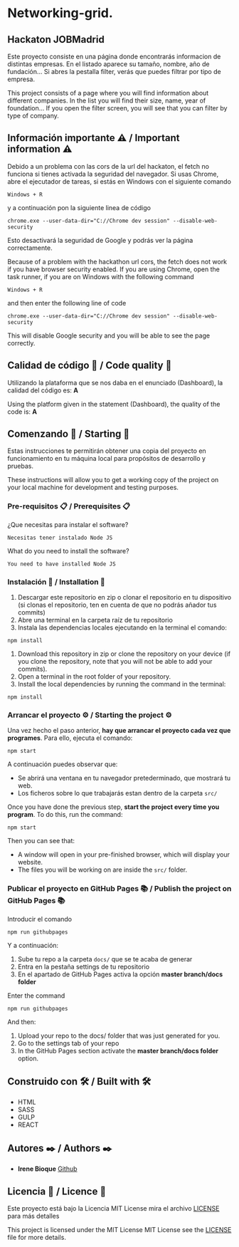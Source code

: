 # Networking-grid. 
## Hackaton JOBMadrid

Este proyecto consiste en una página donde encontrarás informacion de distintas empresas. En el listado aparece su tamaño, nombre, año de fundación... Si abres la pestalla filter, verás que puedes filtrar por tipo de empresa.

This project consists of a page where you will find information about different companies. In the list you will find their size, name, year of foundation... If you open the filter screen, you will see that you can filter by type of company.

## Información importante ⚠️ / Important information ⚠️
Debido a un problema con las cors de la url del hackaton, el fetch no funciona si tienes activada la seguridad del navegador. Si usas Chrome, abre el ejecutador de tareas, si estás en Windows con el siguiente comando

```
Windows + R
```
y a continuación pon la siguiente linea de código 

```
chrome.exe --user-data-dir="C://Chrome dev session" --disable-web-security
```
Esto desactivará la seguridad de Google y podrás ver la página correctamente.

Because of a problem with the hackathon url cors, the fetch does not work if you have browser security enabled. If you are using Chrome, open the task runner, if you are on Windows with the following command

```
Windows + R
```
and then enter the following line of code 

```
chrome.exe --user-data-dir="C://Chrome dev session" --disable-web-security
```
This will disable Google security and you will be able to see the page correctly.

## Calidad de código 💎 / Code quality 💎

Utilizando la plataforma que se nos daba en el enunciado (Dashboard), la calidad del código es: **A**

Using the platform given in the statement (Dashboard), the quality of the code is: **A**


## Comenzando 🚀 / Starting 🚀

Estas instrucciones te permitirán obtener una copia del proyecto en funcionamiento en tu máquina local para propósitos de desarrollo y pruebas.

These instructions will allow you to get a working copy of the project on your local machine for development and testing purposes.

### Pre-requisitos 📋 / Prerequisites 📋

¿Que necesitas para instalar el software?

```
Necesitas tener instalado Node JS
```

What do you need to install the software?

```
You need to have installed Node JS
```

### Instalación 🔧 / Installation 🔧

1. Descargar este repositorio en zip o clonar el repositorio en tu dispositivo (si clonas el repositorio, ten en cuenta de que no podrás añador tus commits)
2. Abre una terminal en la carpeta raíz de tu repositorio
3. Instala las dependencias locales ejecutando en la terminal el comando:

```
npm install
```

1. Download this repository in zip or clone the repository on your device (if you clone the repository, note that you will not be able to add your commits).
2. Open a terminal in the root folder of your repository.
3. Install the local dependencies by running the command in the terminal:

```
npm install
```

### Arrancar el proyecto ⚙️ / Starting the project ⚙️

Una vez hecho el paso anterior, **hay que arrancar el proyecto cada vez que programes**. Para ello, ejecuta el comando:

```
npm start
```

A continuación puedes observar que:

- Se abrirá una ventana en tu navegador pretederminado, que mostrará tu web.
- Los ficheros sobre lo que trabajarás estan dentro de la carpeta `src/`

Once you have done the previous step, **start the project every time you program**. To do this, run the command:

```
npm start
```

Then you can see that:

- A window will open in your pre-finished browser, which will display your website.
- The files you will be working on are inside the `src/` folder.

### Publicar el proyecto en GitHub Pages 📚 / Publish the project on GitHub Pages 📚

Introducir el comando

```
npm run githubpages
```

Y a continuación:

1.  Sube tu repo a la carpeta `docs/` que se te acaba de generar
2.  Entra en la pestaña settings de tu repositorio
3.  En el apartado de GitHub Pages activa la opción **master branch/docs folder**

Enter the command

```
npm run githubpages
```

And then:

1. Upload your repo to the docs/ folder that was just generated for you.
2. Go to the settings tab of your repo
3. In the GitHub Pages section activate the **master branch/docs folder** option.

## Construido con 🛠️ / Built with 🛠️

- HTML
- SASS
- GULP
- REACT

## Autores ✒️ / Authors ✒️

- **Irene Bioque** [Github](https://github.com/IreneBioque)

## Licencia 📄 / Licence 📄

Este proyecto está bajo la Licencia MIT License mira el archivo [LICENSE](LICENSE) para más detalles

This project is licensed under the MIT License MIT License see the [LICENSE](LICENSE) file for more details.
